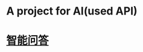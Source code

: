 # A project for AI(used API)
# <a href='https://market.aliyun.com/products/57124001/cmapi013943.html?spm=5176.2020520132.101.5.bdy3yT#sku=yuncode794300000'>智能问答</a>
